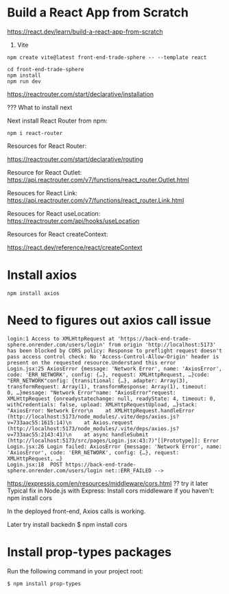 # Build a React App from Scratch

https://react.dev/learn/build-a-react-app-from-scratch


1. Vite 
```
npm create vite@latest front-end-trade-sphere -- --template react
```

```
cd front-end-trade-sphere
npm install
npm run dev
```


https://reactrouter.com/start/declarative/installation


??? What to install next

Next install React Router from npm:
```
npm i react-router
```

Resources for React Router:

https://reactrouter.com/start/declarative/routing

Resource for React Outlet:
https://api.reactrouter.com/v7/functions/react_router.Outlet.html


Resouces for React Link:
https://api.reactrouter.com/v7/functions/react_router.Link.html


Resouces for React useLocation:
https://reactrouter.com/api/hooks/useLocation


Resources for React createContext:

https://react.dev/reference/react/createContext


# Install axios
```
npm install axios
```

# Need to figures out axios call issue

```
login:1 Access to XMLHttpRequest at 'https://back-end-trade-sphere.onrender.com/users/login' from origin 'http://localhost:5173' has been blocked by CORS policy: Response to preflight request doesn't pass access control check: No 'Access-Control-Allow-Origin' header is present on the requested resource.Understand this error
Login.jsx:25 AxiosError {message: 'Network Error', name: 'AxiosError', code: 'ERR_NETWORK', config: {…}, request: XMLHttpRequest, …}code: "ERR_NETWORK"config: {transitional: {…}, adapter: Array(3), transformRequest: Array(1), transformResponse: Array(1), timeout: 0, …}message: "Network Error"name: "AxiosError"request: XMLHttpRequest {onreadystatechange: null, readyState: 4, timeout: 0, withCredentials: false, upload: XMLHttpRequestUpload, …}stack: "AxiosError: Network Error\n    at XMLHttpRequest.handleError (http://localhost:5173/node_modules/.vite/deps/axios.js?v=733aac55:1615:14)\n    at Axios.request (http://localhost:5173/node_modules/.vite/deps/axios.js?v=733aac55:2143:41)\n    at async handleSubmit (http://localhost:5173/src/pages/Login.jsx:43:7)"[[Prototype]]: Error
Login.jsx:26 Login failed: AxiosError {message: 'Network Error', name: 'AxiosError', code: 'ERR_NETWORK', config: {…}, request: XMLHttpRequest, …}
Login.jsx:18  POST https://back-end-trade-sphere.onrender.com/users/login net::ERR_FAILED -->
```

https://expressjs.com/en/resources/middleware/cors.html
?? try it later
Typical fix in Node.js with Express:
Install cors middleware if you haven’t:
npm install cors


In the deployed front-end, Axios calls is working. 

Later try install backedn 
$ npm install cors


# Install prop-types packages

Run the following command in your project root:
```
$ npm install prop-types
```
